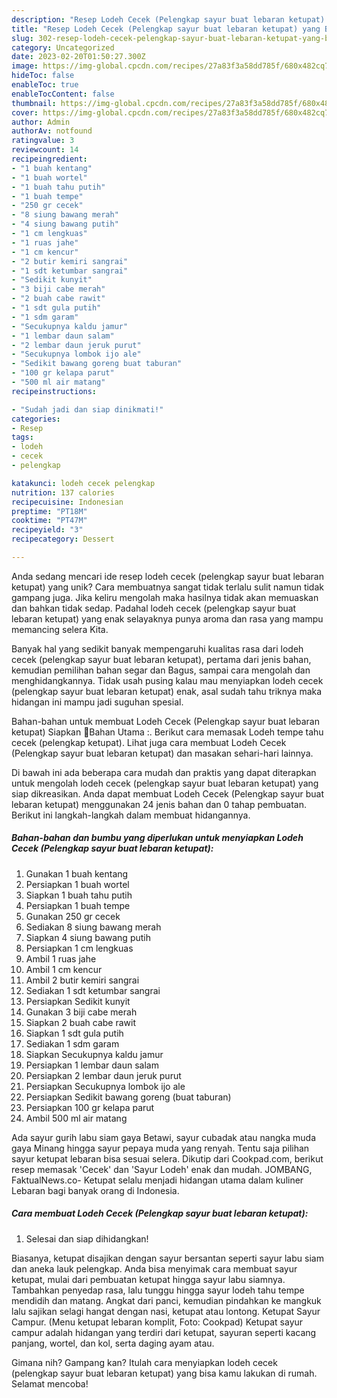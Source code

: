 ```yaml
---
description: "Resep Lodeh Cecek (Pelengkap sayur buat lebaran ketupat) yang Bisa Manjain Lidah"
title: "Resep Lodeh Cecek (Pelengkap sayur buat lebaran ketupat) yang Bisa Manjain Lidah"
slug: 302-resep-lodeh-cecek-pelengkap-sayur-buat-lebaran-ketupat-yang-bisa-manjain-lidah
category: Uncategorized
date: 2023-02-20T01:50:27.300Z
image: https://img-global.cpcdn.com/recipes/27a83f3a58dd785f/680x482cq70/lodeh-cecek-pelengkap-sayur-buat-lebaran-ketupat-foto-resep-utama.jpg
hideToc: false
enableToc: true
enableTocContent: false
thumbnail: https://img-global.cpcdn.com/recipes/27a83f3a58dd785f/680x482cq70/lodeh-cecek-pelengkap-sayur-buat-lebaran-ketupat-foto-resep-utama.jpg
cover: https://img-global.cpcdn.com/recipes/27a83f3a58dd785f/680x482cq70/lodeh-cecek-pelengkap-sayur-buat-lebaran-ketupat-foto-resep-utama.jpg
author: Admin
authorAv: notfound
ratingvalue: 3
reviewcount: 14
recipeingredient:
- "1 buah kentang"
- "1 buah wortel"
- "1 buah tahu putih"
- "1 buah tempe"
- "250 gr cecek"
- "8 siung bawang merah"
- "4 siung bawang putih"
- "1 cm lengkuas"
- "1 ruas jahe"
- "1 cm kencur"
- "2 butir kemiri sangrai"
- "1 sdt ketumbar sangrai"
- "Sedikit kunyit"
- "3 biji cabe merah"
- "2 buah cabe rawit"
- "1 sdt gula putih"
- "1 sdm garam"
- "Secukupnya kaldu jamur"
- "1 lembar daun salam"
- "2 lembar daun jeruk purut"
- "Secukupnya lombok ijo ale"
- "Sedikit bawang goreng buat taburan"
- "100 gr kelapa parut"
- "500 ml air matang"
recipeinstructions:

- "Sudah jadi dan siap dinikmati!"
categories:
- Resep
tags:
- lodeh
- cecek
- pelengkap

katakunci: lodeh cecek pelengkap 
nutrition: 137 calories
recipecuisine: Indonesian
preptime: "PT18M"
cooktime: "PT47M"
recipeyield: "3"
recipecategory: Dessert

---
```





Anda sedang mencari ide resep lodeh cecek (pelengkap sayur buat lebaran ketupat) yang unik? Cara membuatnya sangat tidak terlalu sulit namun tidak gampang juga. Jika keliru mengolah maka hasilnya tidak akan memuaskan dan bahkan tidak sedap. Padahal lodeh cecek (pelengkap sayur buat lebaran ketupat) yang enak selayaknya punya aroma dan rasa yang mampu memancing selera Kita.





Banyak hal yang sedikit banyak mempengaruhi kualitas rasa dari lodeh cecek (pelengkap sayur buat lebaran ketupat), pertama dari jenis bahan, kemudian pemilihan bahan segar dan Bagus, sampai cara mengolah dan menghidangkannya. Tidak usah pusing kalau mau menyiapkan lodeh cecek (pelengkap sayur buat lebaran ketupat) enak,      asal sudah tahu triknya maka hidangan ini mampu jadi suguhan spesial.














Bahan-bahan untuk membuat Lodeh Cecek (Pelengkap sayur buat lebaran ketupat) Siapkan 🌾Bahan Utama :. Berikut cara memasak Lodeh tempe tahu cecek (pelengkap ketupat). Lihat juga cara membuat Lodeh Cecek (Pelengkap sayur buat lebaran ketupat) dan masakan sehari-hari lainnya.






Di bawah ini ada beberapa cara mudah dan praktis yang dapat diterapkan untuk mengolah lodeh cecek (pelengkap sayur buat lebaran ketupat) yang siap dikreasikan. Anda dapat membuat Lodeh Cecek (Pelengkap sayur buat lebaran ketupat) menggunakan 24 jenis bahan dan 0 tahap pembuatan. Berikut ini langkah-langkah dalam membuat hidangannya.

<!--inarticleads1-->

##### Bahan-bahan dan bumbu yang diperlukan untuk menyiapkan Lodeh Cecek (Pelengkap sayur buat lebaran ketupat):

1. Gunakan 1 buah kentang
1. Persiapkan 1 buah wortel
1. Siapkan 1 buah tahu putih
1. Persiapkan 1 buah tempe
1. Gunakan 250 gr cecek
1. Sediakan 8 siung bawang merah
1. Siapkan 4 siung bawang putih
1. Persiapkan 1 cm lengkuas
1. Ambil 1 ruas jahe
1. Ambil 1 cm kencur
1. Ambil 2 butir kemiri sangrai
1. Sediakan 1 sdt ketumbar sangrai
1. Persiapkan Sedikit kunyit
1. Gunakan 3 biji cabe merah
1. Siapkan 2 buah cabe rawit
1. Siapkan 1 sdt gula putih
1. Sediakan 1 sdm garam
1. Siapkan Secukupnya kaldu jamur
1. Persiapkan 1 lembar daun salam
1. Persiapkan 2 lembar daun jeruk purut
1. Persiapkan Secukupnya lombok ijo ale
1. Persiapkan Sedikit bawang goreng (buat taburan)
1. Persiapkan 100 gr kelapa parut
1. Ambil 500 ml air matang


Ada sayur gurih labu siam gaya Betawi, sayur cubadak atau nangka muda gaya Minang hingga sayur pepaya muda yang renyah. Tentu saja pilihan sayur ketupat lebaran bisa sesuai selera. Dikutip dari Cookpad.com, berikut resep memasak &#39;Cecek&#39; dan &#39;Sayur Lodeh&#39; enak dan mudah. JOMBANG, FaktualNews.co- Ketupat selalu menjadi hidangan utama dalam kuliner Lebaran bagi banyak orang di Indonesia. 

<!--inarticleads2-->

##### Cara membuat Lodeh Cecek (Pelengkap sayur buat lebaran ketupat):


1. Selesai dan siap dihidangkan!

Biasanya, ketupat disajikan dengan sayur bersantan seperti sayur labu siam dan aneka lauk pelengkap. Anda bisa menyimak cara membuat sayur ketupat, mulai dari pembuatan ketupat hingga sayur labu siamnya. Tambahkan penyedap rasa, lalu tunggu hingga sayur lodeh tahu tempe mendidih dan matang. Angkat dari panci, kemudian pindahkan ke mangkuk lalu sajikan selagi hangat dengan nasi, ketupat atau lontong. Ketupat Sayur Campur. (Menu ketupat lebaran komplit, Foto: Cookpad) Ketupat sayur campur adalah hidangan yang terdiri dari ketupat, sayuran seperti kacang panjang, wortel, dan kol, serta daging ayam atau. 

Gimana nih? Gampang kan? Itulah cara menyiapkan lodeh cecek (pelengkap sayur buat lebaran ketupat) yang bisa kamu lakukan di rumah. Selamat mencoba!
